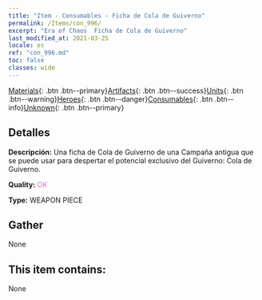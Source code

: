 ```yaml
---
title: "Item - Consumables - Ficha de Cola de Guiverno"
permalink: /Items/con_996/
excerpt: "Era of Chaos  Ficha de Cola de Guiverno"
last_modified_at: 2021-03-25
locale: es
ref: "con_996.md"
toc: false
classes: wide
---
```

 [Materials](/es/Items/){: .btn .btn--primary}[Artifacts](/es/Items/Artifacts/){: .btn .btn--success}[Units](/es/Items/Units/){: .btn .btn--warning}[Heroes](/es/Items/Heroes/){: .btn .btn--danger}[Consumables](/es/Items/Consumables/){: .btn .btn--info}[Unknown](/es/Items/Unknown/){: .btn .btn--primary}

## Detalles
 **Descripción:** Una ficha de Cola de Guiverno de una Campaña antigua que se puede usar para despertar el potencial exclusivo del Guiverno: Cola de Guiverno.

 **Quality:** <span style="color: #DA70D6">OK</span>

 **Type:** WEAPON PIECE

## Gather

  None

## This item contains:

  None

